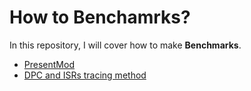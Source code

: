 # How to Benchamrks?
In this repository, I will cover how to make **Benchmarks**.
 * [PresentMod](PresentMon.md)
 * [DPC and ISRs tracing method](DPCISRs.md)
